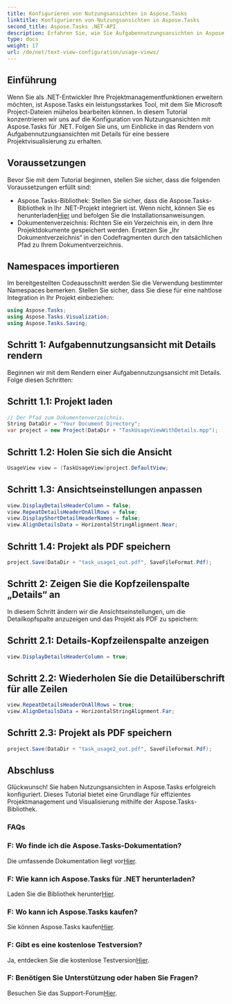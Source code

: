 ```yaml
---
title: Konfigurieren von Nutzungsansichten in Aspose.Tasks
linktitle: Konfigurieren von Nutzungsansichten in Aspose.Tasks
second_title: Aspose.Tasks .NET-API
description: Erfahren Sie, wie Sie Aufgabennutzungsansichten in Aspose.Tasks für .NET konfigurieren. Verbessern Sie die Projektvisualisierung mit detaillierten Schritten. Laden Sie die Bibliothek jetzt herunter!
type: docs
weight: 17
url: /de/net/text-view-configuration/usage-views/
---
```

## Einführung
Wenn Sie als .NET-Entwickler Ihre Projektmanagementfunktionen erweitern möchten, ist Aspose.Tasks ein leistungsstarkes Tool, mit dem Sie Microsoft Project-Dateien mühelos bearbeiten können. In diesem Tutorial konzentrieren wir uns auf die Konfiguration von Nutzungsansichten mit Aspose.Tasks für .NET. Folgen Sie uns, um Einblicke in das Rendern von Aufgabennutzungsansichten mit Details für eine bessere Projektvisualisierung zu erhalten.
## Voraussetzungen
Bevor Sie mit dem Tutorial beginnen, stellen Sie sicher, dass die folgenden Voraussetzungen erfüllt sind:
-  Aspose.Tasks-Bibliothek: Stellen Sie sicher, dass die Aspose.Tasks-Bibliothek in Ihr .NET-Projekt integriert ist. Wenn nicht, können Sie es herunterladen[Hier](https://releases.aspose.com/tasks/net/) und befolgen Sie die Installationsanweisungen.
- Dokumentenverzeichnis: Richten Sie ein Verzeichnis ein, in dem Ihre Projektdokumente gespeichert werden. Ersetzen Sie „Ihr Dokumentverzeichnis“ in den Codefragmenten durch den tatsächlichen Pfad zu Ihrem Dokumentverzeichnis.
## Namespaces importieren
Im bereitgestellten Codeausschnitt werden Sie die Verwendung bestimmter Namespaces bemerken. Stellen Sie sicher, dass Sie diese für eine nahtlose Integration in Ihr Projekt einbeziehen:
```csharp
using Aspose.Tasks;
using Aspose.Tasks.Visualization;
using Aspose.Tasks.Saving;
```
## Schritt 1: Aufgabennutzungsansicht mit Details rendern
Beginnen wir mit dem Rendern einer Aufgabennutzungsansicht mit Details. Folge diesen Schritten:
## Schritt 1.1: Projekt laden
```csharp
// Der Pfad zum Dokumentenverzeichnis.
String DataDir = "Your Document Directory";
var project = new Project(DataDir + "TaskUsageViewWithDetails.mpp");
```
## Schritt 1.2: Holen Sie sich die Ansicht
```csharp
UsageView view = (TaskUsageView)project.DefaultView;
```
## Schritt 1.3: Ansichtseinstellungen anpassen
```csharp
view.DisplayDetailsHeaderColumn = false;
view.RepeatDetailsHeaderOnAllRows = false;
view.DisplayShortDetailHeaderNames = false;
view.AlignDetailsData = HorizontalStringAlignment.Near;
```
## Schritt 1.4: Projekt als PDF speichern
```csharp
project.Save(DataDir + "task_usage1_out.pdf", SaveFileFormat.Pdf);
```
## Schritt 2: Zeigen Sie die Kopfzeilenspalte „Details“ an
In diesem Schritt ändern wir die Ansichtseinstellungen, um die Detailkopfspalte anzuzeigen und das Projekt als PDF zu speichern:
## Schritt 2.1: Details-Kopfzeilenspalte anzeigen
```csharp
view.DisplayDetailsHeaderColumn = true;
```
## Schritt 2.2: Wiederholen Sie die Detailüberschrift für alle Zeilen
```csharp
view.RepeatDetailsHeaderOnAllRows = true;
view.AlignDetailsData = HorizontalStringAlignment.Far;
```
## Schritt 2.3: Projekt als PDF speichern
```csharp
project.Save(DataDir + "task_usage2_out.pdf", SaveFileFormat.Pdf);
```
## Abschluss
Glückwunsch! Sie haben Nutzungsansichten in Aspose.Tasks erfolgreich konfiguriert. Dieses Tutorial bietet eine Grundlage für effizientes Projektmanagement und Visualisierung mithilfe der Aspose.Tasks-Bibliothek.

### FAQs
### F: Wo finde ich die Aspose.Tasks-Dokumentation?
 Die umfassende Dokumentation liegt vor[Hier](https://reference.aspose.com/tasks/net/).
### F: Wie kann ich Aspose.Tasks für .NET herunterladen?
 Laden Sie die Bibliothek herunter[Hier](https://releases.aspose.com/tasks/net/).
### F: Wo kann ich Aspose.Tasks kaufen?
 Sie können Aspose.Tasks kaufen[Hier](https://purchase.aspose.com/buy).
### F: Gibt es eine kostenlose Testversion?
 Ja, entdecken Sie die kostenlose Testversion[Hier](https://releases.aspose.com/).
### F: Benötigen Sie Unterstützung oder haben Sie Fragen?
 Besuchen Sie das Support-Forum[Hier](https://forum.aspose.com/c/tasks/15).